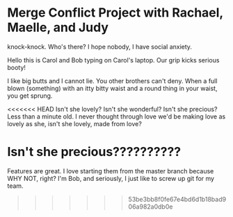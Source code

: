 <h1>Merge Conflict Project with Rachael, Maelle, and Judy</h1>

knock-knock. Who's there? I hope nobody, I have social anxiety.

Hello this is Carol and Bob typing on Carol's laptop. Our grip kicks serious booty!

I like big butts and I cannot lie. You other brothers can't deny. When a full blown (something) with an itty bitty waist and a round thing in your waist, you get sprung.

<<<<<<< HEAD
Isn't she lovely? Isn't she wonderful? Isn't she precious? Less than a minute old. I never thought through love we'd be making love as lovely as she, isn't she lovely, made from love?

Isn't she precious??????????
=======
Features are great. I love starting them from the master branch because WHY NOT, right? I'm Bob, and seriously, I just like to screw up git for my team.
>>>>>>> 53be3bb8f0fe67e4bd6d1b18bad906a982a0db0e
